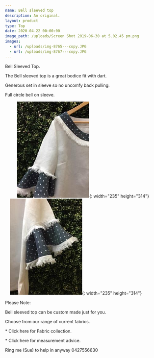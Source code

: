 ```yaml
---
name: Bell sleeved top
description: An original.
layout: product
type: Top
date: 2020-04-22 00:00:00
image_path: /uploads/Screen Shot 2019-06-30 at 5.02.45 pm.png
images:
  - url: /uploads/img-8765---copy.JPG
  - url: /uploads/img-8767---copy.JPG
---
```


Bell Sleeved Top.&nbsp;

The Bell sleeved top is a great bodice fit with dart.

Generous set in sleeve so no uncomfy back pulling.

Full circle bell on sleeve.

&nbsp; &nbsp; &nbsp; &nbsp; &nbsp;&nbsp;![](/uploads/img-8765---copy.JPG){: width="235" height="314"}&nbsp; &nbsp; &nbsp; &nbsp; &nbsp; &nbsp;&nbsp;![](/uploads/img-8767---copy.JPG){: width="235" height="314"}

Please Note:

Bell sleeved top can be custom made just for you.

Choose from our range of current fabrics.

\* Click here for Fabric collection.

\* Click here for measurement advice.

Ring me (Sue) to help in anyway 0427556630